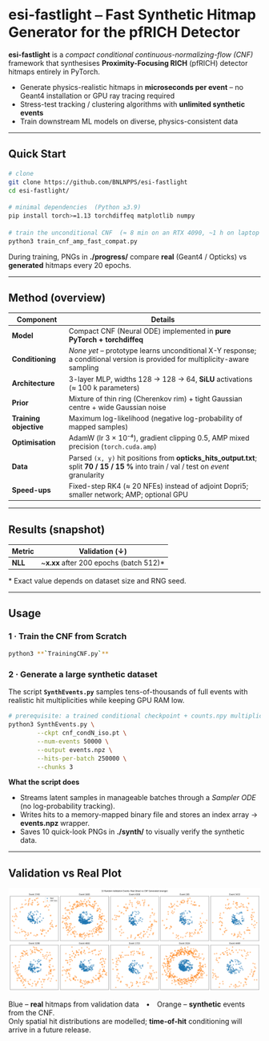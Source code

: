 #     esi-fastlight ⎯ Fast Synthetic Hitmap Generator for the pfRICH Detector


**esi-fastlight** is a *compact conditional continuous-normalizing-flow (CNF)* framework that synthesises **Proximity-Focusing RICH** (pfRICH) detector hitmaps entirely in PyTorch.

* Generate physics-realistic hitmaps in **microseconds per event** – no Geant4 installation or GPU ray tracing required  
* Stress-test tracking / clustering algorithms with **unlimited synthetic events**  
* Train downstream ML models on diverse, physics-consistent data

---

## Quick Start
~~~bash
# clone
git clone https://github.com/BNLNPPS/esi-fastlight
cd esi-fastlight/

# minimal dependencies  (Python ≥3.9)
pip install torch>=1.13 torchdiffeq matplotlib numpy

# train the unconditional CNF  (≈ 8 min on an RTX 4090, ~1 h on laptop GPU)
python3 train_cnf_amp_fast_compat.py
~~~
During training, PNGs in **./progress/** compare **real** (Geant4 / Opticks) vs **generated** hitmaps every 20 epochs.

---

## Method (overview)

| Component              | Details |
| ---------------------- | -------------------------------------------------------------------------------------------------------------------------------------------------------------------------------------------------------- |
| **Model**              | Compact CNF (Neural ODE) implemented in **pure PyTorch + torchdiffeq**                                                                                            |
| **Conditioning**       | *None yet* – prototype learns unconditional X-Y response; a conditional version is provided for multiplicity-aware sampling                                       |
| **Architecture**       | 3-layer MLP, widths 128 → 128 → 64, **SiLU** activations (≈ 100 k parameters)                                                                                      |
| **Prior**              | Mixture of thin ring (Cherenkov rim) + tight Gaussian centre + wide Gaussian noise                                                                                |
| **Training objective** | Maximum log-likelihood (negative log-probability of mapped samples)                                                                                               |
| **Optimisation**       | AdamW (lr 3 × 10⁻⁴), gradient clipping 0.5, AMP mixed precision (`torch.cuda.amp`)                                                                                 |
| **Data**               | Parsed `(x, y)` hit positions from **opticks_hits_output.txt**; split **70 / 15 / 15 %** into train / val / test on *event* granularity                            |
| **Speed-ups**          | Fixed-step RK4 (≈ 20 NFEs) instead of adjoint Dopri5; smaller network; AMP; optional GPU                                                                           |

---

## Results (snapshot)

| Metric | Validation (↓) |
| ------ | -------------- |
| **NLL** | ~**x.xx** after 200 epochs (batch 512)\* |

\* Exact value depends on dataset size and RNG seed.

---

## Usage

### 1 · Train the CNF from Scratch
~~~bash
python3 **`TrainingCNF.py`**
~~~

### 2 · Generate a **large synthetic dataset**  
The script **`SynthEvents.py`** samples tens-of-thousands of full events with realistic hit multiplicities while keeping GPU RAM low.

~~~bash
# prerequisite: a trained conditional checkpoint + counts.npy multiplicity histogram
python3 SynthEvents.py \
        --ckpt cnf_condN_iso.pt \
        --num-events 50000 \
        --output events.npz \
        --hits-per-batch 250000 \
        --chunks 3
~~~

**What the script does**

* Streams latent samples in manageable batches through a *Sampler ODE* (no log-probability tracking).  
* Writes hits to a memory-mapped binary file and stores an index array → **events.npz** wrapper.  
* Saves 10 quick-look PNGs in **./synth/** to visually verify the synthetic data.  

---

## Validation vs Real Plot

![Validation vs Real](plots/validation_vs_real.png)

Blue – **real** hitmaps from validation data • Orange – **synthetic** events from the CNF.  
Only spatial hit distributions are modelled; **time-of-hit** conditioning will arrive in a future release.
